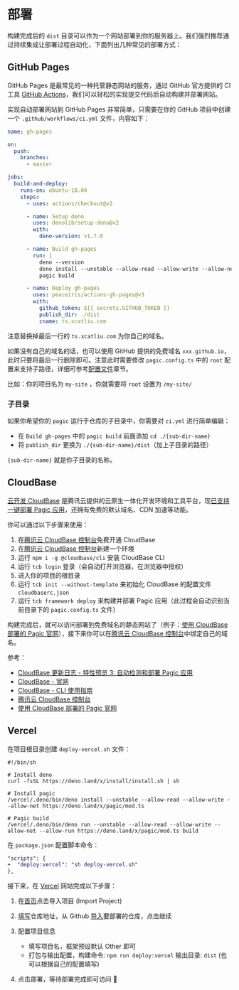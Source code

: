 # 部署

构建完成后的 `dist` 目录可以作为一个网站部署到你的服务器上。我们强烈推荐通过持续集成让部署过程自动化，下面列出几种常见的部署方式：

## GitHub Pages

GitHub Pages 是最常见的一种托管静态网站的服务，通过 GitHub 官方提供的 CI 工具 [GitHub Actions](https://github.com/features/actions)，我们可以轻松的实现提交代码后自动构建并部署网站。

实现自动部署网站到 GitHub Pages 非常简单，只需要在你的 GitHub 项目中创建一个 `.github/workflows/ci.yml` 文件，内容如下：

```yml {33}
name: gh-pages

on:
  push:
    branches:
      - master

jobs:
  build-and-deploy:
    runs-on: ubuntu-18.04
    steps:
      - uses: actions/checkout@v2

      - name: Setup deno
        uses: denolib/setup-deno@v2
        with:
          deno-version: v1.7.0

      - name: Build gh-pages
        run: |
          deno --version
          deno install --unstable --allow-read --allow-write --allow-net --allow-run --name=pagic https://deno.land/x/pagic@v1.5.0/mod.ts
          pagic build

      - name: Deploy gh-pages
        uses: peaceiris/actions-gh-pages@v3
        with:
          github_token: ${{ secrets.GITHUB_TOKEN }}
          publish_dir: ./dist
          cname: ts.xcatliu.com
```

注意替换掉最后一行的 `ts.xcatliu.com` 为你自己的域名。

如果没有自己的域名的话，也可以使用 GitHub 提供的免费域名 `xxx.github.io`，此时只要将最后一行删除即可。注意此时需要修改 `pagic.config.ts` 中的 `root` 配置来支持子路径，详细可参考[配置文件](./config.md#root)章节。

比如：你的项目名为 `my-site` ，你就需要将 `root` 设置为 `/my-site/`

### 子目录

如果你希望你的 `pagic` 运行于仓库的子目录中，你需要对 `ci.yml` 进行简单编辑：

- 在 `Build gh-pages` 中的 `pagic build` 前面添加 `cd ./{sub-dir-name}`
- 将 `publish_dir` 更换为 `./{sub-dir-name}/dist`（加上子目录的路径）

`{sub-dir-name}` 就是你子目录的名称。

## CloudBase

[云开发 CloudBase](https://www.cloudbase.net/) 是腾讯云提供的云原生一体化开发环境和工具平台，现[已支持一键部署 Pagic 应用](https://cloud.tencent.com/developer/news/680176)，还拥有免费的默认域名、CDN 加速等功能。

你可以通过以下步骤来使用：

1. 在[腾讯云 CloudBase 控制台][]免费开通 CloudBase
2. 在[腾讯云 CloudBase 控制台][]新建一个环境
3. 运行 `npm i -g @cloudbase/cli` 安装 CloudBase CLI
4. 运行 `tcb login` 登录（会自动打开浏览器，在浏览器中授权）
5. 进入你的项目的根目录
6. 运行 `tcb init --without-template` 来初始化 CloudBase 的配置文件 `cloudbaserc.json`
7. 运行 `tcb framework deploy` 来构建并部署 Pagic 应用（此过程会自动识别当前目录下的 `pagic.config.ts` 文件）

构建完成后，就可以访问部署到免费域名的静态网站了（例子：[使用 CloudBase 部署的 Pagic 官网][]），接下来你可以在[腾讯云 CloudBase 控制台][]中绑定自己的域名。

参考：

- [CloudBase 更新日志 - 特性预览 3: 自动检测和部署 Pagic 应用](https://cloud.tencent.com/developer/news/680176)
- [CloudBase - 官网](https://www.cloudbase.net/)
- [CloudBase - CLI 使用指南](https://cloud.tencent.com/document/product/876/41539)
- [腾讯云 CloudBase 控制台][]
- [使用 CloudBase 部署的 Pagic 官网][]

[腾讯云 cloudbase 控制台]: https://console.cloud.tencent.com/tcb
[使用 cloudbase 部署的 pagic 官网]: https://pagic-6grnrtmbb2b18dee-1256604818.tcloudbaseapp.com/

## Vercel

在项目根目录创建 `deploy-vercel.sh` 文件：

```shell 
#!/bin/sh

# Install deno
curl -fsSL https://deno.land/x/install/install.sh | sh

# Install pagic
/vercel/.deno/bin/deno install --unstable --allow-read --allow-write --allow-net https://deno.land/x/pagic/mod.ts

# Pagic build
/vercel/.deno/bin/deno run --unstable --allow-read --allow-write --allow-net --allow-run https://deno.land/x/pagic/mod.ts build
```

在 `package.json` 配置脚本命令：

```diff
"scripts": {
+  "deploy:vercel": "sh deploy-vercel.sh"
},
```

接下来，在 [Vercel](https://vercel.com/) 网站完成以下步骤：

1. 在[首页](https://vercel.com/dashboard)点击导入项目 (Import Project)
2. [填写](https://vercel.com/import/git)仓库地址，从 Github [导入](https://vercel.com/import)要部署的仓库，点击继续
3. 配置项目信息

   - 填写项目名，框架预设默认 Other 即可
   - 打包与输出配置，构建命令: `npm run deploy:vercel` 输出目录: `dist` (也可以根据自己的配置填写)

4. 点击部署，等待部署完成即可访问 🎊
